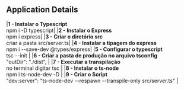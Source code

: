## Application Details

|**1 - Instalar o Typescript**<br>npm i -D typescript|
|**2 - Instalar o Express**<br>npm i express|
|**3 - Criar o diretório src**<br>criar a pasta src/server.ts|
|**4 - Instalar a tipagem do express**<br>npm i --save-dev @types/express|
|**5 - Configurar o typescript**<br>tsc --init |
|**6 - Criar a pasta de produção no arquivo tsconfig**<br>"outDir": "./dist", |
|**7 - Executar a transpilação**<br>no terminal digitar tsc |
|**8 - Instalar o ts-node**<br>npm i ts-node-dev -D |
|**9 - Criar o Script**<br>"dev:server": "ts-node-dev --respawn --transpile-only src/server.ts" |
